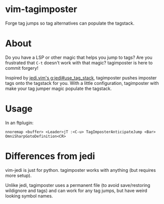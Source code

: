 # vim-tagimposter
Forge tag jumps so tag alternatives can populate the tagstack.

# About

Do you have a LSP or other magic that helps you jump to tags? Are you
frustrated that `C-t` doesn't work with that magic? tagimposter is here to
commit forgery!

Inspired by [jedi.vim's
g:jedi#use_tag_stack](https://github.com/davidhalter/jedi-vim/blob/4c430ed536b6484f7c63929a4426d64f981d994e/pythonx/jedi_vim.py#L319),
tagimposter pushes imposter tags onto the tagstack for you. With a little
configuration, tagimposter with make your tag jumper magic populate the
tagstack.

# Usage

In an ftplugin:

    nnoremap <buffer> <Leader>jT :<C-u> TagImposterAnticipateJump <Bar> OmniSharpGotoDefinition<CR>

# Differences from jedi

vim-jedi is just for python. tagimposter works with anything (but requires more setup).

Unlike jedi, tagimposter uses a permanent file (to avoid save/restoring
wildignore and tags) and can work for any tag jumps, but have weird looking
symbol names.


